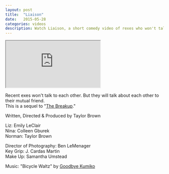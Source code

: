 ```yaml
---
layout: post
title:  "Liaison"
date:   2015-05-28
categories: videos
description: Watch Liaison, a short comedy video of rexes who won't talk to each other, but they will talk to their mutual friend.
---
```


<div class="embed-responsive embed-responsive-16by9">
	<iframe class="embed-responsive-item" src="http://www.youtube.com/embed/kiiLTzW_vIg?rel=0" allowfullscreen></iframe>
</div>


Recent exes won't talk to each other. But they will talk about each other to their mutual friend.<br>
This is a sequel to "[The Breakup](http://taylorcbrown.com/videos/the-breakup.html)."

Written, Directed & Produced by Taylor Brown

Liz: Emily LeClair<br>
Nina: Colleen Gburek<br>
Norman: Taylor Brown

Director of Photography: Ben LeMenager<br>
Key Grip: J. Cardas Martin<br>
Make Up: Samantha Umstead

Music: "Bicycle Waltz" by [Goodbye Kumiko](http://goodbyekumiko.bandcamp.com)